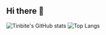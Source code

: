 ## Hi there 👋

![Tinbite's GitHub stats](https://github-readme-stats.vercel.app/api?username=Tinbite-A&show=reviews,discussions_started,discussions_answered,prs_merged,prs_merged_percentage_icons=true&theme=tokyonight&show_icons=true&rank_icon=github)
![Top Langs](https://github-readme-stats.vercel.app/api/top-langs/?username=Tinbite-A&layout=compact&theme=tokyonight)
